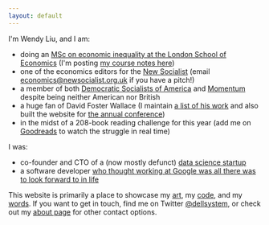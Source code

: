 ```yaml
---
layout: default
---
```


I'm Wendy Liu, and I am:

* doing an [MSc on economic inequality at the London School of Economics][lse]
  (I'm posting [my course notes here](/words#course))
* one of the economics editors for the [New Socialist][ns] (email
  economics@newsocialist.org.uk if you have a pitch!)
* a member of both [Democratic Socialists of America](http://www.dsausa.org/)
  and [Momentum](http://www.peoplesmomentum.com/) despite being neither
  American nor British
* a huge fan of David Foster Wallace (I maintain [a list of his work](/dfw) and
  also built the website for [the annual conference][dfwconf])
* in the midst of a 208-book reading challenge for this year (add me on
  [Goodreads] to watch the struggle in real time)

I was:

* co-founder and CTO of a (now mostly defunct) [data science startup][Macromeasures]
* a software developer [who thought working at Google was all there was to look
  forward to in life][story]

This website is primarily a place to showcase my [art](/art), my [code](/code),
and my [words](/words). If you want to get in touch, find me on Twitter
[@dellsystem](https://twitter.com/dellsystem), or check out my [about
page](/about) for other contact options.

[Macromeasures]: http://macromeasures.com
[lse]: /posts/a-personal-statement
[Goodreads]: http://goodreads.com/dellsystem
[story]: https://medium.com/@dellsystem/what-i-wish-i-had-known-1cf9714b01cf
[ns]: https://newsocialist.org.uk
[dfwconf]: http://wallaceconference.com
